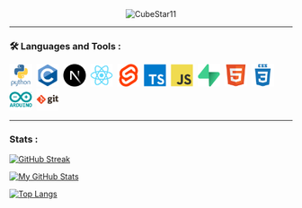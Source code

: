 <div id="header" align="center">
  <img src="https://komarev.com/ghpvc/?username=CubeStar1&style=flat-square&color=blue" alt="CubeStar11"/>
</div>

---

### 🛠️ Languages and Tools :
<div>
  <img src="https://github.com/devicons/devicon/blob/master/icons/python/python-original-wordmark.svg" title="Python " alt="Python" width="40" height="40"/>&nbsp;
  <img src="https://github.com/devicons/devicon/blob/master/icons/c/c-original.svg" title="JavaScript " alt="JavaScript " width="40" height="40"/>&nbsp;
  <img src="https://github.com/devicons/devicon/blob/master/icons/nextjs/nextjs-original.svg" title="NextJS" alt="NextJS" width="40" height="40"/>&nbsp;
  <img src="https://github.com/devicons/devicon/blob/master/icons/react/react-original.svg" title="React" alt="React " width="40" height="40"/>&nbsp;
  <img src="https://github.com/devicons/devicon/blob/master/icons/svelte/svelte-original.svg" title="Svelte" alt="Svelte" width="40" height="40"/>&nbsp;
  <img src="https://github.com/devicons/devicon/blob/master/icons/typescript/typescript-original.svg" title="TypesScript" alt="TypesScript" width="40" height="40"/>&nbsp;
  <img src="https://github.com/devicons/devicon/blob/master/icons/javascript/javascript-original.svg" title="JavaScript " alt="JavaScript" width="40" height="40"/>&nbsp;
  <img src="https://github.com/devicons/devicon/blob/master/icons/supabase/supabase-original.svg" title="Supabase" alt="Supabase" width="40" height="40"/>&nbsp;
  <img src="https://github.com/devicons/devicon/blob/master/icons/html5/html5-original.svg" title="HTML5 " alt="HTML" width="40" height="40"/>&nbsp;
  <img src="https://github.com/devicons/devicon/blob/master/icons/css3/css3-plain-wordmark.svg" title="CSS3" alt="CSS" width="40" height="40"/>&nbsp;
  <img src="https://github.com/devicons/devicon/blob/master/icons/arduino/arduino-original-wordmark.svg" title="Arduino" alt="Arduino" width="40" height="40"/>&nbsp;
  <img src="https://github.com/devicons/devicon/blob/master/icons/git/git-original-wordmark.svg" title="Git" alt="Git" width="40" height="40"/>
</div>

---

### Stats :
[![GitHub Streak](http://github-readme-streak-stats.herokuapp.com?user=CubeStar1&theme=dark&background=000000)](https://git.io/streak-stats)

[![My GitHub Stats](https://github-readme-stats.vercel.app/api/?username=CubeStar1&count_private=true&theme=tokyonight&showicons=true)]()

[![Top Langs](https://github-readme-stats.vercel.app/api/top-langs/?username=CubeStar1&layout=compact&theme=vision-friendly-dark)](https://github.com/anuraghazra/github-readme-stats)



